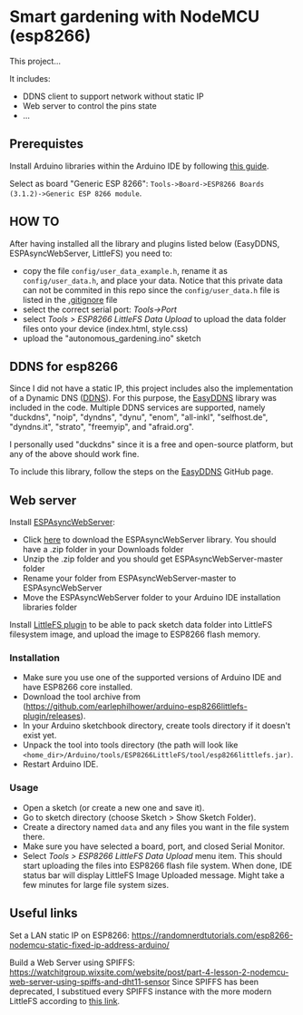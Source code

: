 # Smart gardening with NodeMCU (esp8266)
This project...

It includes:
- DDNS client to support network without static IP
- Web server to control the pins state
- ...

## Prerequistes
Install Arduino libraries within the Arduino IDE by following [this guide](https://github.com/esp8266/Arduino#installing-with-boards-manager).

Select as board "Generic ESP 8266": `Tools->Board->ESP8266 Boards (3.1.2)->Generic ESP 8266 module`.

## HOW TO
After having installed all the library and plugins listed below (EasyDDNS, ESPAsyncWebServer, LittleFS) you need to:
- copy the file `config/user_data_example.h`, rename it as `config/user_data.h`, and place your data. Notice that this private data can not be commited in this repo since the `config/user_data.h` file is listed in the [.gitignore](https://git-scm.com/docs/gitignore) file
- select the correct serial port: *Tools->Port*
- select *Tools > ESP8266 LittleFS Data Upload* to upload the data folder files onto your device (index.html, style.css)
- upload the "autonomous_gardening.ino" sketch

## DDNS for esp8266
Since I did not have a static IP, this project includes also the implementation of a Dynamic DNS ([DDNS](https://en.wikipedia.org/wiki/Dynamic_DNS)). For this purpose, the [EasyDDNS](https://github.com/ayushsharma82/EasyDDNS) library was included in the code. Multiple DDNS services are supported, namely "duckdns", "noip", "dyndns", "dynu", "enom", "all-inkl", "selfhost.de", "dyndns.it", "strato", "freemyip", and "afraid.org".

I personally used "duckdns" since it is a free and open-source platform, but any of the above should work fine. 

To include this library, follow the steps on the [EasyDDNS]((https://github.com/ayushsharma82/EasyDDNS#how-to-install)) GitHub page.


## Web server
Install [ESPAsyncWebServer](https://github.com/me-no-dev/ESPAsyncWebServer):
- Click [here](https://github.com/me-no-dev/ESPAsyncWebServer/archive/refs/heads/master.zip) to download the ESPAsyncWebServer library. You should have a .zip folder in your Downloads folder
- Unzip the .zip folder and you should get ESPAsyncWebServer-master folder
- Rename your folder from ESPAsyncWebServer-master to ESPAsyncWebServer
- Move the ESPAsyncWebServer folder to your Arduino IDE installation libraries folder

Install [LittleFS plugin](https://github.com/earlephilhower/arduino-esp8266littlefs-plugin) to be able to pack sketch data folder into LittleFS filesystem image, and upload the image to ESP8266 flash memory.

### Installation
- Make sure you use one of the supported versions of Arduino IDE and have ESP8266 core installed.
- Download the tool archive from (https://github.com/earlephilhower/arduino-esp8266littlefs-plugin/releases).
- In your Arduino sketchbook directory, create tools directory if it doesn't exist yet.
- Unpack the tool into tools directory (the path will look like `<home_dir>/Arduino/tools/ESP8266LittleFS/tool/esp8266littlefs.jar)`.
- Restart Arduino IDE. 

### Usage
- Open a sketch (or create a new one and save it).
- Go to sketch directory (choose Sketch > Show Sketch Folder).
- Create a directory named `data` and any files you want in the file system there.
- Make sure you have selected a board, port, and closed Serial Monitor.
- Select *Tools > ESP8266 LittleFS Data Upload* menu item. This should start uploading the files into ESP8266 flash file system.
  When done, IDE status bar will display LittleFS Image Uploaded message. Might take a few minutes for large file system sizes.


<!-- TO-DO -->
<!-- - Mention token or other auth methods for DDNS -->

## Useful links
Set a LAN static IP on ESP8266: https://randomnerdtutorials.com/esp8266-nodemcu-static-fixed-ip-address-arduino/

Build a Web Server using SPIFFS: https://watchitgroup.wixsite.com/website/post/part-4-lesson-2-nodemcu-web-server-using-spiffs-and-dht11-sensor
Since SPIFFS has been deprecated, I substitued every SPIFFS instance with the more modern LittleFS according to [this link](https://microcontrollerslab.com/littlefs-introduction-install-esp8266-nodemcu-filesystem-uploader-arduino/).